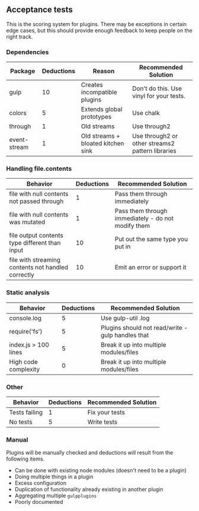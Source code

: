 ## Acceptance tests

This is the scoring system for plugins. There may be exceptions in certain edge cases, but this should provide enough feedback to keep people on the right track.

### Dependencies

| Package | Deductions | Reason | Recommended Solution |
|---|---|---|---|
| gulp | 10 | Creates incompatible plugins | Don't do this. Use vinyl for your tests. |
| colors | 5 | Extends global prototypes | Use chalk |
| through | 1 | Old streams | Use through2 |
| event-stream |  1 | Old streams + bloated kitchen sink | Use through2 or other streams2 pattern libraries |

### Handling file.contents

| Behavior | Deductions | Recommended Solution |
|---|---|---|
| file with null contents not passed through | 1 | Pass them through immediately |
| file with null contents was mutated | 1 | Pass them through immediately - do not modify them |
| file output contents type different than input | 10 | Put out the same type you put in |
| file with streaming contents not handled correctly | 10 | Emit an error or support it |

### Static analysis

| Behavior | Deductions | Recommended Solution |
|---|---|---|
| console.log | 5 | Use gulp-util .log |
| require('fs') | 5 | Plugins should not read/write - gulp handles that |
| index.js > 100 lines | 5 | Break it up into multiple modules/files |
| High code complexity | 0 | Break it up into multiple modules/files |

### Other

| Behavior | Deductions | Recommended Solution |
|---|---|---|
| Tests failing | 1 | Fix your tests |
| No tests | 5 | Write tests |

### Manual

Plugins will be manually checked and deductions will result from the following items.

* Can be done with existing node modules (doesn't need to be a plugin)
* Doing multiple things in a plugin
* Excess configuration
* Duplication of functionality already existing in another plugin
* Aggregating multiple `gulpplugins`
* Poorly documented
